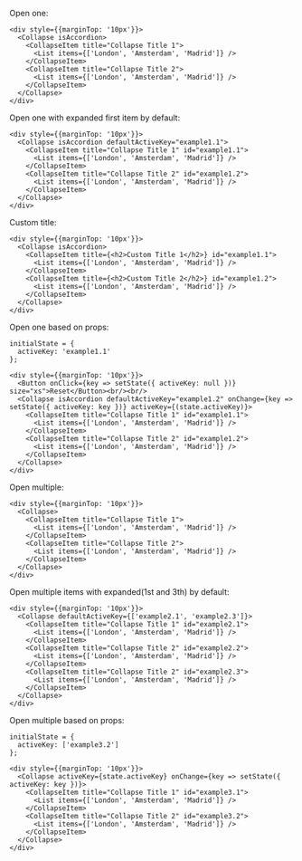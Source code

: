 Open one:

    <div style={{marginTop: '10px'}}>
      <Collapse isAccordion>
        <CollapseItem title="Collapse Title 1">
          <List items={['London', 'Amsterdam', 'Madrid']} />
        </CollapseItem>
        <CollapseItem title="Collapse Title 2">
          <List items={['London', 'Amsterdam', 'Madrid']} />
        </CollapseItem>
      </Collapse>
    </div>

Open one with expanded first item by default:

    <div style={{marginTop: '10px'}}>
      <Collapse isAccordion defaultActiveKey="example1.1">
        <CollapseItem title="Collapse Title 1" id="example1.1">
          <List items={['London', 'Amsterdam', 'Madrid']} />
        </CollapseItem>
        <CollapseItem title="Collapse Title 2" id="example1.2">
          <List items={['London', 'Amsterdam', 'Madrid']} />
        </CollapseItem>
      </Collapse>
    </div>

Custom title:

    <div style={{marginTop: '10px'}}>
      <Collapse isAccordion>
        <CollapseItem title={<h2>Custom Title 1</h2>} id="example1.1">
          <List items={['London', 'Amsterdam', 'Madrid']} />
        </CollapseItem>
        <CollapseItem title={<h2>Custom Title 2</h2>} id="example1.2">
          <List items={['London', 'Amsterdam', 'Madrid']} />
        </CollapseItem>
      </Collapse>
    </div>

Open one based on props:

    initialState = {
      activeKey: 'example1.1'
    };

    <div style={{marginTop: '10px'}}>
      <Button onClick={key => setState({ activeKey: null })} size="xs">Reset</Button><br/><br/>
      <Collapse isAccordion defaultActiveKey="example1.2" onChange={key => setState({ activeKey: key })} activeKey={(state.activeKey)}>
        <CollapseItem title="Collapse Title 1" id="example1.1">
          <List items={['London', 'Amsterdam', 'Madrid']} />
        </CollapseItem>
        <CollapseItem title="Collapse Title 2" id="example1.2">
          <List items={['London', 'Amsterdam', 'Madrid']} />
        </CollapseItem>
      </Collapse>
    </div>

Open multiple:

    <div style={{marginTop: '10px'}}>
      <Collapse>
        <CollapseItem title="Collapse Title 1">
          <List items={['London', 'Amsterdam', 'Madrid']} />
        </CollapseItem>
        <CollapseItem title="Collapse Title 2">
          <List items={['London', 'Amsterdam', 'Madrid']} />
        </CollapseItem>
      </Collapse>
    </div>

Open multiple items with expanded(1st and 3th) by default:

    <div style={{marginTop: '10px'}}>
      <Collapse defaultActiveKey={['example2.1', 'example2.3']}>
        <CollapseItem title="Collapse Title 1" id="example2.1">
          <List items={['London', 'Amsterdam', 'Madrid']} />
        </CollapseItem>
        <CollapseItem title="Collapse Title 2" id="example2.2">
          <List items={['London', 'Amsterdam', 'Madrid']} />
        </CollapseItem>
        <CollapseItem title="Collapse Title 2" id="example2.3">
          <List items={['London', 'Amsterdam', 'Madrid']} />
        </CollapseItem>
      </Collapse>
    </div>

Open multiple based on props:

    initialState = {
      activeKey: ['example3.2']
    };

    <div style={{marginTop: '10px'}}>
      <Collapse activeKey={state.activeKey} onChange={key => setState({ activeKey: key })}>
        <CollapseItem title="Collapse Title 1" id="example3.1">
          <List items={['London', 'Amsterdam', 'Madrid']} />
        </CollapseItem>
        <CollapseItem title="Collapse Title 2" id="example3.2">
          <List items={['London', 'Amsterdam', 'Madrid']} />
        </CollapseItem>
      </Collapse>
    </div>
